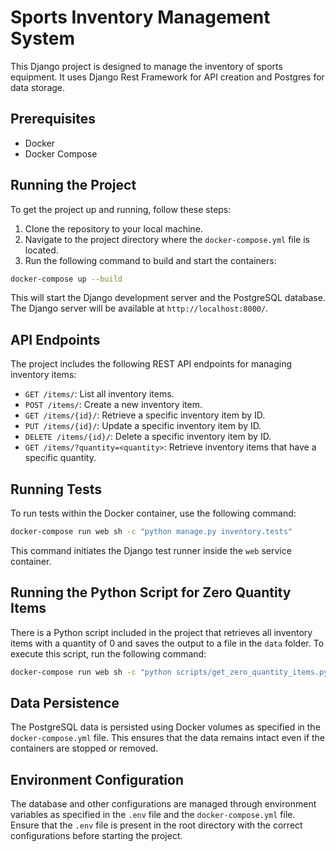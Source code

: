 # Sports Inventory Management System

This Django project is designed to manage the inventory of sports equipment. It uses Django Rest Framework for API creation and Postgres for data storage.

## Prerequisites

- Docker
- Docker Compose

## Running the Project

To get the project up and running, follow these steps:

1. Clone the repository to your local machine.
2. Navigate to the project directory where the `docker-compose.yml` file is located.
3. Run the following command to build and start the containers:

```bash
docker-compose up --build
```

This will start the Django development server and the PostgreSQL database. The Django server will be available at `http://localhost:8000/`.

## API Endpoints

The project includes the following REST API endpoints for managing inventory items:

- `GET /items/`: List all inventory items.
- `POST /items/`: Create a new inventory item.
- `GET /items/{id}/`: Retrieve a specific inventory item by ID.
- `PUT /items/{id}/`: Update a specific inventory item by ID.
- `DELETE /items/{id}/`: Delete a specific inventory item by ID.
- `GET /items/?quantity=<quantity>`: Retrieve inventory items that have a specific quantity.

## Running Tests

To run tests within the Docker container, use the following command:

```bash
docker-compose run web sh -c "python manage.py inventory.tests"
```


This command initiates the Django test runner inside the `web` service container.

## Running the Python Script for Zero Quantity Items

There is a Python script included in the project that retrieves all inventory items with a quantity of 0 and saves the output to a file in the `data` folder. To execute this script, run the following command:

```bash
docker-compose run web sh -c "python scripts/get_zero_quantity_items.py"
```

## Data Persistence

The PostgreSQL data is persisted using Docker volumes as specified in the `docker-compose.yml` file. This ensures that the data remains intact even if the containers are stopped or removed.

## Environment Configuration

The database and other configurations are managed through environment variables as specified in the `.env` file and the `docker-compose.yml` file. Ensure that the `.env` file is present in the root directory with the correct configurations before starting the project.

